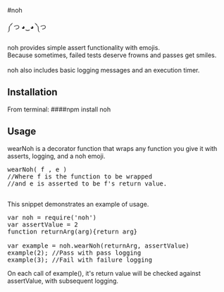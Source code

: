 #noh  

༼ つ ◕‿◕ ༽つ

noh provides simple assert functionality with emojis.
</br>
Because sometimes, failed tests deserve frowns and passes get smiles.
</br>
</br>
noh also includes basic logging messages and an execution timer. </br>

## Installation
From terminal:
####npm install noh

## Usage
wearNoh is a decorator function that wraps any function you give it with asserts, logging, and a noh emoji.
<pre>
wearNoh( f , e )
//Where f is the function to be wrapped
//and e is asserted to be f's return value.

</pre>
This snippet demonstrates an example of usage.
<pre>
var noh = require('noh')
var assertValue = 2
function returnArg(arg){return arg}

var example = noh.wearNoh(returnArg, assertValue) 
example(2); //Pass with pass logging
example(3); //Fail with failure logging
</pre>

On each call of example(), it's return value will be checked against assertValue, with subsequent logging.



